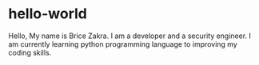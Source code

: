 # hello-world
Hello, 
My name is Brice Zakra. I am a developer and a security engineer.
I am currently learning python programming language to improving my coding skills.
